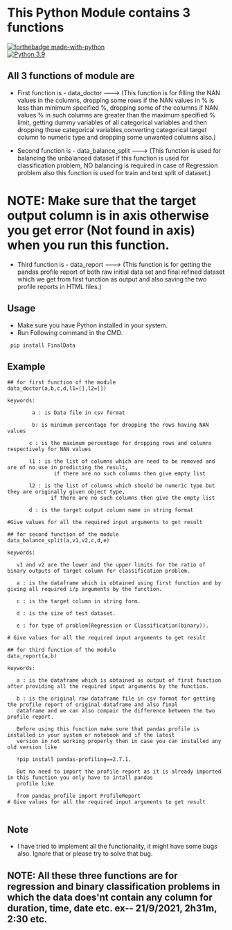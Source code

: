 # This Python Module contains 3 functions  

[![forthebadge made-with-python](http://ForTheBadge.com/images/badges/made-with-python.svg)](https://www.python.org/)                 
[![Python 3.9](https://img.shields.io/badge/python-3.9-yellow.svg)](https://www.python.org/downloads/release/python-360/)   


## All 3 functions of module are  

- First function is - data_doctor --->  (This function is for filling the NAN values in the columns, dropping some rows if the NAN values in % is less than minimum specified %, dropping some of the columns if NAN values % in such columns are greater than the maximum specified % limit, getting dummy variables of all categorical variables and then dropping those categorical variables,converting categorical target column to numeric type and dropping some unwanted columns also.)

- Second function is - data_balance_split --->  (This function is used for balancing the unbalanced dataset if this function is used for classification problem, NO balancing is required in case of Regression problem also this function is used for train and test split of dataset.) 

# NOTE: Make sure that the target output column is in axis otherwise you get error (Not found in axis) when you run this function.

- Third function is - data_report --->  (This function is for getting the pandas profile report of both raw initial data set and final refined dataset which we get from first function as output and also saving the two profile reports in HTML files.)
 

## Usage

- Make sure you have Python installed in your system.
- Run Following command in the CMD.
 ```
  pip install FinalData
  ```
## Example

 ```
## for first function of the module 
data_doctor(a,b,c,d,l1=[],l2=[])

keywords:
    
         a : is Data file in csv format 
    
         b: is minimum percentage for dropping the rows having NAN values 
        
        c : is the maximum percentage for dropping rows and columns respectively for NAN values
        
        l1 : is the list of columns which are need to be removed and are of no use in predicting the result,
                if there are no such columns then give empty list
        
        l2 : is the list of columns which should be numeric type but they are originally given object type,
               if there are no such columns then give the empty list 
        
        d : is the target output column name in string format 

#Give values for all the required input arguments to get result 

## for second function of the module 
data_balance_split(a,v1,v2,c,d,e)

keywords:
    
    v1 and v2 are the lower and the upper limits for the ratio of binary outputs of target column for classification problem.
    
    a : is the dataframe which is obtained using first function and by giving all required i/p arguments by the function.
    
    c : is the target column in string form.
     
    d : is the size of test dataset.
     
    e : for type of problem(Regression or Classification(binary)).

# Give values for all the required input arguments to get result 

## for third function of the module 
data_report(a,b)

keywords:
    
    a : is the dataframe which is obtained as output of first function after providing all the required input arguments by the function.
    
    b : is the original raw dataframe file in csv format for getting the profile report of original dataframe and also final 
    dataframe and we can also compair the difference between the two profile report.
    
    Before using this function make sure that pandas profile is installed in your system or notebook and if the latest 
    version in not working properly then in case you can installed any old version like
    
    !pip install pandas-profiling==2.7.1.
    
    But no need to import the profile report as it is already imported in this function you only have to intall pandas
    profile like
    
    from pandas_profile import ProfileReport
# Give values for all the required input arguments to get result 
  
  ```


## Note 
- I have tried to implement all the functionality, it might have some bugs also. Ignore that or please try to solve that bug.

## NOTE: All these three functions are for regression and binary classification problems in which the data does'nt contain any column for duration, time, date etc. ex-- 21/9/2021, 2h31m, 2:30 etc.